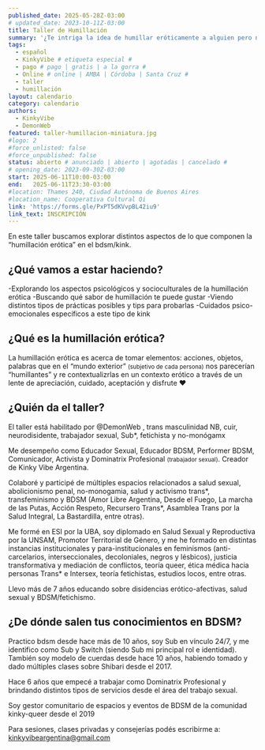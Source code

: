 ```yaml
---
published_date: 2025-05-28Z-03:00
# updated_date: 2023-10-11Z-03:00
title: Taller de Humillación
summary: '¿Te intriga la idea de humillar eróticamente a alguien pero no sabés cómo? Este taller es para todes quienes se interesen en humillar y ser humillades'
tags:
  - español
  - KinkyVibe # etiqueta especial #
  - pago # pago | gratis | a la gorra #
  - Online # online | AMBA | Córdoba | Santa Cruz #
  - taller
  - humillación
layout: calendario
category: calendario
authors:
  - KinkyVibe
  - DemonWeb
featured: taller-humillacion-miniatura.jpg
#logo: 2
#force_unlisted: false
#force_unpublished: false
status: abierto # anunciado | abierto | agotadas | cancelado #
# opening_date: 2023-09-30Z-03:00
start: 2025-06-11T10:00-03:00
end:   2025-06-11T23:30-03:00
#location: Thames 240, Ciudad Autónoma de Buenos Aires
#location_name: Cooperativa Cultural Qi
link: 'https://forms.gle/PxPT5dKVvpBL42iu9'
link_text: INSCRIPCIÓN
---
```


En este taller buscamos explorar distintos aspectos de lo que componen la “humillación erótica” en el bdsm/kink.

## ¿Qué vamos a estar haciendo?

-Explorando los aspectos psicológicos y socioculturales de la humillación erótica
-Buscando qué sabor de humillación te puede gustar
-Viendo distintos tipos de prácticas posibles y tips para probarlas
-Cuidados psico-emocionales específicos a este tipo de kink

## ¿Qué es la humillación erótica?

La humillación erótica es acerca de tomar elementos: acciones, objetos, palabras que en el “mundo exterior” <small>(subjetivo de cada persona)</small> nos parecerían “humillantes” y re contextualizrlas en un contexto erótico a través de un lente de apreciación, cuidado, aceptación y disfrute ♥️

## ¿Quién da el taller?

El taller está habilitado por @DemonWeb , trans masculinidad NB, cuir, neurodisidente, trabajador sexual, Sub\*, fetichista y no-monógamx

Me desempeño como Educador Sexual, Educador BDSM, Performer BDSM, Comunicador, Activista y Dominatrix Profesional <small>(trabajador sexual)</small>.
Creador de Kinky Vibe Argentina.

Colaboré y participé de múltiples espacios relacionados a salud sexual, abolicionismo penal, no-monogamia, salud y activismo trans\*, transfeminismo y BDSM (Amor Libre Argentina, Desde el Fuego, La marcha de las Putas, Acción Respeto, Recursero Trans\*, Asamblea Trans por la Salud Integral, La Bastardilla, entre otras).

Me formé en ESI por la UBA, soy diplomado en Salud Sexual y Reproductiva por la UNSAM, Promotor Territorial de Género, y me he formado en distintas instancias institucionales y para-institucionales en feminismos (anti-carcelarios, interseccionales, decoloniales, negros y lésbicos), justicia transformativa y mediación de conflictos, teoría queer, ética médica hacia personas Trans\* e Intersex, teoría fetichistas, estudios locos, entre otras.

Llevo más de 7 años educando sobre disidencias erótico-afectivas, salud sexual y BDSM/fetichismo.

## ¿De dónde salen tus conocimientos en BDSM?

Practico bdsm desde hace más de 10 años, soy Sub en vínculo 24/7, y me identifico como Sub y Switch (siendo Sub mi principal rol e identidad). También soy modelo de cuerdas desde hace 10 años, habiendo tomado y dado múltiples clases sobre Shibari desde el 2017.

Hace 6 años que empecé a trabajar como Dominatrix Profesional y brindando distintos tipos de servicios desde el área del trabajo sexual.

Soy gestor comunitario de espacios y eventos de BDSM de la comunidad kinky-queer desde el 2019

Para sesiones, clases privadas y consejerías podés escribirme a: kinkyvibeargentina@gmail.com